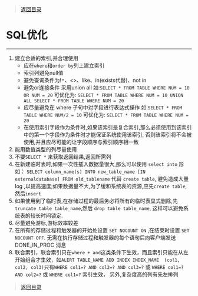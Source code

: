 > [返回目录](https://github.com/Crab2died/jdepth)

#                                               SQL优化
----
1. 建立合适的索引,并合理使用
   * 应在`where`和`order by`列上建立索引
   * 索引列避免null值
   * 避免查询条件为!=、<>、like、in(exists代替)、not in
   * 避免or连接条件 采用union all  如:`SELECT * FROM TABLE WHERE NUM = 10 OR NUM = 20` 可优化为:
     `SELECT * FROM TABLE WHERE NUM = 10 UNION ALL SELECT * FROM TABLE WHERE NUM = 20`
   * 应尽量避免在 where 子句中对字段进行表达式操作  如:`SELECT * FROM TABLE WHERE NUM/2 = 10` 可优化为:
     `SELECT * FROM TABLE WHERE NUM = 20`
   * 在使用索引字段作为条件时,如果该索引是复合索引,那么必须使用到该索引中的第一个字段作为条件时才能保证系统使用该索引,
     否则该索引将不会被使用,并且应尽可能的让字段顺序与索引顺序相一致
2. 能用数值类型的列尽量使用
3. 不要`SELECT *` 来获取返回结果,返回所需列
4. 在新建临时表时,如果一次性插入数据量很大,那么可以使用 `select into` 形如：
   `SELECT column_name(s) INTO new_table_name [IN externaldatabase] FROM old_tablename` 代替 `create table`,
   避免造成大量 log ,以提高速度;如果数据量不大,为了缓和系统表的资源,应先`create table`,然后`insert`
5. 如果使用到了临时表,在存储过程的最后务必将所有的临时表显式删除,先 `truncate table table_name`,然后 `drop table table_name`,
   这样可以避免系统表的较长时间锁定.
6. 尽量避免游标,游标效率较差
7. 在所有的存储过程和触发器的开始处设置 `SET NOCOUNT ON` ,在结束时设置 `SET NOCOUNT OFF`.
   无需在执行存储过程和触发器的每个语句后向客户端发送 DONE_IN_PROC 消息
8. 联合索引，联合索引只在`where + and`这类条件下生效，而且索引只能在从左开始组合才生效，如`ALERT TABLE_NAME ADD INDEX INDEX_NAME 
   (col1, col2, col3)`只有`WHERE col1=? AND col2=? AND col3=?` 或 `WHERE col1=? AND col2=?` 或 `WHERE col1=?` 索引生效，
   另外,复杂度高的列有先左排列
   
> [返回目录](https://github.com/Crab2died/jdepth)